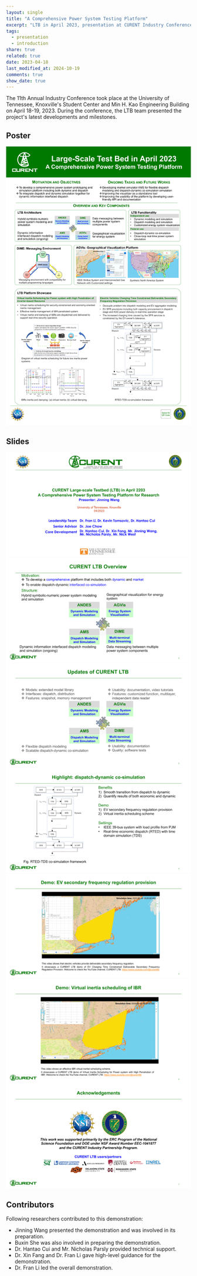 ```yaml
---
layout: single
title: "A Comprehensive Power System Testing Platform"
excerpt: "LTB in April 2023, presentation at CURENT Industry Conference."
tags:
  - presentation
  - introduction
share: true
related: true
date: 2023-04-18
last_modified_at: 2024-10-19
comments: true
show_date: true
---
```


The 11th Annual Industry Conference took place at the University of Tennessee, Knoxville's Student Center and Min H. Kao Engineering Building on April 18-19, 2023.
During the conference, the LTB team presented the project's latest developments and milestones.

## Poster

![Poster](/assets/images/showcase/a-comprehensive-power-pystem-testing-platform/Poster_Apr_2023.png)

## Slides

![Slides1](/assets/images/showcase/a-comprehensive-power-pystem-testing-platform/Slides_Apr_2023_1.png)
![Slides2](/assets/images/showcase/a-comprehensive-power-pystem-testing-platform/Slides_Apr_2023_2.png)
![Slides3](/assets/images/showcase/a-comprehensive-power-pystem-testing-platform/Slides_Apr_2023_3.png)
![Slides4](/assets/images/showcase/a-comprehensive-power-pystem-testing-platform/Slides_Apr_2023_4.png)
![Slides5](/assets/images/showcase/a-comprehensive-power-pystem-testing-platform/Slides_Apr_2023_5.png)
![Slides6](/assets/images/showcase/a-comprehensive-power-pystem-testing-platform/Slides_Apr_2023_6.png)
![Slides7](/assets/images/showcase/a-comprehensive-power-pystem-testing-platform/Slides_Apr_2023_7.png)

## Contributors

Following researchers contributed to this demonstration:

- Jinning Wang presented the demonstration and was involved in its preparation.
- Buxin She was also involved in preparing the demonstration.
- Dr. Hantao Cui and Mr. Nicholas Parsly provided technical support.
- Dr. Xin Fang and Dr. Fran Li gave high-level guidance for the demonstration.
- Dr. Fran Li led the overall demonstration.
